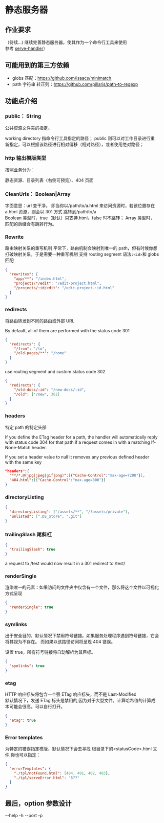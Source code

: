 # 静态服务器

## 作业要求

（待续...)
继续完善静态服务器，使其作为一个命令行工具来使用  
参考 [serve-handler](https://github.com/vercel/serve-handler)）

## 可能用到的第三方依赖

- globs 匹配：https://github.com/isaacs/minimatch
- path 字符串 转正则：https://github.com/pillarjs/path-to-regexp

## 功能点介绍

### public： String

公共资源文件夹的指定。

working directory 指命令行工具指定的路径；
public 则可以对工作目录进行重新指定，可以根据该路径进行相对偏移（相对路径），或者使用绝对路径；

### http 输出模版类型

按照业务分为：

静态资源、目录列表（右侧可预览）、404 页面

### CleanUrls： Boolean|Array

字面意思：url 变干净。
即当你以/path/to/a.html 来访问资源时，若该位置存在 a.html 资源，则会以 301 方式 跳转到/path/to/a  
Boolean 类型时，true（默认）只支持.html，false 时不跳转；
Array 类型时，匹配的后缀会有跳转行为。

### Rewrite

路由映射关系的重写机制
平常下，路由机制会映射到唯一的 path，但有时候你想打破映射关系，于是需要一种重写机制
支持 routing segment 语法`:<id>`和 globs 匹配

```json
{
  "rewrites": {
    "app/**": "/index.html",
    "projects/*/edit": "/edit-project.html",
    "/projects/:id/edit": "/edit-project-:id.html"
  }
}
```

### redirects

将路由转发到不同的路由或外部 URL

By default, all of them are performed with the status code 301

```json
{
  "redirects": {
    "/from": "/to",
    "/old-pages/**": "/home"
  }
}
```

use routing segment and custom status code 302

```json
{
  "redirects": {
    "/old-docs/:id": "/new-docs/:id",
    "/old": ["/new", 302]
  }
}
```

### headers

特定 path 的特定头部

If you define the ETag header for a path, the handler will automatically reply with status code 304 for that path if a request comes in with a matching If-None-Match header.

If you set a header value to null it removes any previous defined header with the same key

```json
"headers":{
  "**/*.@(jpg|jpeg|gif|png)":[{"Cache-Control":"max-age=7200"}],
  "404.html":[{"Cache-Control":"max-age=300"}]
}
```

### directoryListing

```json
{
  "directoryListing": ["/assets/**", "/!assets/private"],
  "unlisted": [".DS_Store", ".git"]
}
```

### trailingSlash 尾斜杠

```json
{
  "trailingSlash": true
}
```

a request to /test would now result in a 301 redirect to /test/

### renderSingle

渲染唯一的元素：如果访问的文件夹中仅含有一个文件，那么将这个文件以可视化方式呈现

```json
{
  "renderSingle": true
}
```

### symlinks

出于安全目的，默认情况下禁用符号链接。如果服务处理程序遇到符号链接，它会将其视为不存在。
而如果以该路径访问将呈现 404 错误。

设置 true，所有符号链接将自动解析为其目标。

```json
{
  "symlinks": true
}
```

### etag

HTTP 响应标头将包含一个强 ETag 响应标头，而不是 Last-Modified  
默认情况下，发送 ETag 标头是禁用的,因为对于大型文件，计算哈希值的计算成本可能会很高。可以自行打开。

```json
{
  "etag": true
}
```

### Error templates

为特定的错误指定模版，默认情况下会去寻找 根目录下的\<statusCode>.html 文件,你也可以指定：

```json
{
  "errorTemplates": {
    "./tpl/notFound.html": [404, 401, 402, 403],
    "./tpl/serveError.html": "5??"
  }
}
```

## 最后，option 参数设计

--help -h
--port -p
